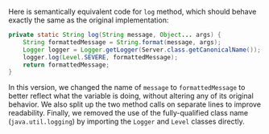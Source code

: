 Here is semantically equivalent code for `log` method, which should behave exactly the same as the original implementation:

```java
private static String log(String message, Object... args) {
    String formattedMessage = String.format(message, args);
    Logger logger = Logger.getLogger(Server.class.getCanonicalName());
    logger.log(Level.SEVERE, formattedMessage);
    return formattedMessage;
}
```

In this version, we changed the name of `message` to `formattedMessage` to better reflect what the variable is doing, without altering any of its original behavior. We also split up the two method calls on separate lines to improve readability. Finally, we removed the use of the fully-qualified class name (`java.util.logging`) by importing the `Logger` and `Level` classes directly.